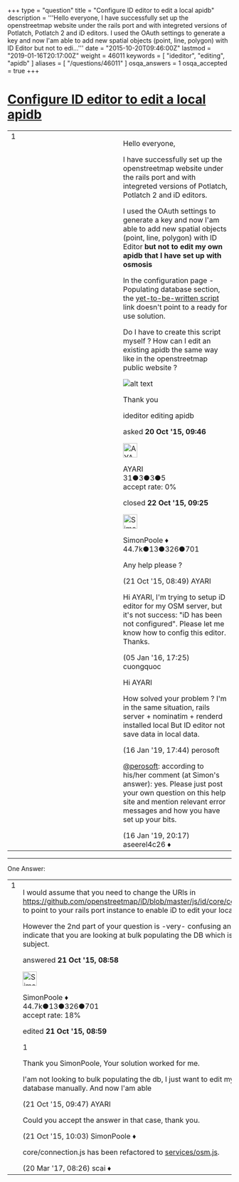 +++
type = "question"
title = "Configure ID editor to edit a local apidb"
description = '''Hello everyone, I have successfully set up the openstreetmap website under the rails port and with integreted versions of Potlatch, Potlatch 2 and iD editors. I used the OAuth settings to generate a key and now I&#x27;am able to add new spatial objects (point, line, polygon) with ID Editor but not to edi...'''
date = "2015-10-20T09:46:00Z"
lastmod = "2019-01-16T20:17:00Z"
weight = 46011
keywords = [ "ideditor", "editing", "apidb" ]
aliases = [ "/questions/46011" ]
osqa_answers = 1
osqa_accepted = true
+++

<div class="headNormal">

# [Configure ID editor to edit a local apidb](/questions/46011/configure-id-editor-to-edit-a-local-apidb)

</div>

<div id="main-body">

<div id="askform">

<table id="question-table" style="width:100%;">
<colgroup>
<col style="width: 50%" />
<col style="width: 50%" />
</colgroup>
<tbody>
<tr>
<td style="width: 30px; vertical-align: top"><div class="vote-buttons">
<span id="post-46011-upvote" class="ajax-command post-vote up" rel="nofollow" title="I like this post (click again to cancel)"> </span>
<div id="post-46011-score" class="post-score" title="current number of votes">
1
</div>
<span id="post-46011-downvote" class="ajax-command post-vote down" rel="nofollow" title="I dont like this post (click again to cancel)"> </span> <span id="favorite-mark" class="ajax-command favorite-mark" rel="nofollow" title="mark/unmark this question as favorite (click again to cancel)"> </span>
<div id="favorite-count" class="favorite-count">
&#10;</div>
</div></td>
<td><div id="item-right">
<div class="question-body">
<p>Hello everyone,</p>
<p>I have successfully set up the openstreetmap website under the rails port and with integreted versions of Potlatch, Potlatch 2 and iD editors.</p>
<p>I used the OAuth settings to generate a key and now I'am able to add new spatial objects (point, line, polygon) with ID Editor <strong>but not to edit my own apidb that I have set up with osmosis</strong></p>
<p>In the <span>configuration page</span> - Populating database section, the <a href="https://github.com/openstreetmap/openstreetmap-website/issues/282">yet-to-be-written script</a> link doesn't point to a ready for use solution.</p>
<p>Do I have to create this script myself ? How can I edit an existing apidb the same way like in the openstreetmap public website ?</p>
<p><img src="/upfiles/edit.png" alt="alt text" /></p>
<p>Thank you</p>
</div>
<div id="question-tags" class="tags-container tags">
<span class="post-tag tag-link-ideditor" rel="tag" title="see questions tagged &#39;ideditor&#39;">ideditor</span> <span class="post-tag tag-link-editing" rel="tag" title="see questions tagged &#39;editing&#39;">editing</span> <span class="post-tag tag-link-apidb" rel="tag" title="see questions tagged &#39;apidb&#39;">apidb</span>
</div>
<div id="question-controls" class="post-controls">
&#10;</div>
<div class="post-update-info-container">
<div class="post-update-info post-update-info-user">
<p>asked <strong>20 Oct '15, 09:46</strong></p>
<img src="https://secure.gravatar.com/avatar/7355dafb903301c43c303a104c75f265?s=32&amp;d=identicon&amp;r=g" class="gravatar" width="32" height="32" alt="AYARI&#39;s gravatar image" />
<p><span>AYARI</span><br />
<span class="score" title="31 reputation points">31</span><span title="3 badges"><span class="badge1">●</span><span class="badgecount">3</span></span><span title="3 badges"><span class="silver">●</span><span class="badgecount">3</span></span><span title="5 badges"><span class="bronze">●</span><span class="badgecount">5</span></span><br />
<span class="accept_rate" title="Rate of the user&#39;s accepted answers">accept rate:</span> <span title="AYARI has no accepted answers">0%</span></p>
</img>
</div>
<div class="post-update-info post-update-info-edited">
<p><span> closed <strong>22 Oct '15, 09:25</strong> </span></p>
<img src="https://secure.gravatar.com/avatar/ad2513d6f8e3d709d576ace900c12fa5?s=32&amp;d=identicon&amp;r=g" class="gravatar" width="32" height="32" alt="SimonPoole&#39;s gravatar image" />
<p><span>SimonPoole ♦</span><br />
<span class="score" title="44667 reputation points"><span>44.7k</span></span><span title="13 badges"><span class="badge1">●</span><span class="badgecount">13</span></span><span title="326 badges"><span class="silver">●</span><span class="badgecount">326</span></span><span title="701 badges"><span class="bronze">●</span><span class="badgecount">701</span></span></p>
</div>
</div>
<div id="comments-container-46011" class="comments-container">
<span id="46037"></span>
<div id="comment-46037" class="comment">
<div id="post-46037-score" class="comment-score">
&#10;</div>
<div class="comment-text">
<p>Any help please ?</p>
</div>
<div id="comment-46037-info" class="comment-info">
<span class="comment-age">(21 Oct '15, 08:49)</span> <span class="comment-user userinfo">AYARI</span>
</div>
</div>
<span id="47379"></span>
<div id="comment-47379" class="comment">
<div id="post-47379-score" class="comment-score">
&#10;</div>
<div class="comment-text">
<p>Hi AYARI, I'm trying to setup iD editor for my OSM server, but it's not success: "iD has been not configured". Please let me know how to config this editor. Thanks.</p>
</div>
<div id="comment-47379-info" class="comment-info">
<span class="comment-age">(05 Jan '16, 17:25)</span> <span class="comment-user userinfo">cuongquoc</span>
</div>
</div>
<span id="67616"></span>
<div id="comment-67616" class="comment">
<div id="post-67616-score" class="comment-score">
&#10;</div>
<div class="comment-text">
<p>Hi AYARI</p>
<p>How solved your problem ? I'm in the same situation, rails server + nominatim + renderd installed local But ID editor not save data in local data.</p>
</div>
<div id="comment-67616-info" class="comment-info">
<span class="comment-age">(16 Jan '19, 17:44)</span> <span class="comment-user userinfo">perosoft</span>
</div>
</div>
<span id="67619"></span>
<div id="comment-67619" class="comment">
<div id="post-67619-score" class="comment-score">
&#10;</div>
<div class="comment-text">
<p><a href="https://help.openstreetmap.org/users/16170/perosoft">@perosoft</a>: according to his/her comment (at Simon's answer): yes. Please just post your own question on this help site and mention relevant error messages and how you have set up your bits.</p>
</div>
<div id="comment-67619-info" class="comment-info">
<span class="comment-age">(16 Jan '19, 20:17)</span> <span class="comment-user userinfo">aseerel4c26 ♦</span>
</div>
</div>
</div>
<div id="comment-tools-46011" class="comment-tools">
&#10;</div>
<div class="clear">
&#10;</div>
<div id="comment-46011-form-container" class="comment-form-container">
&#10;</div>
<div class="clear">
&#10;</div>
</div></td>
</tr>
</tbody>
</table>

------------------------------------------------------------------------

<div class="tabBar">

<span id="sort-top"></span>

<div class="headQuestions">

One Answer:

</div>

</div>

<span id="46038"></span>

<div id="answer-container-46038" class="answer accepted-answer">

<table style="width:100%;">
<colgroup>
<col style="width: 50%" />
<col style="width: 50%" />
</colgroup>
<tbody>
<tr>
<td style="width: 30px; vertical-align: top"><div class="vote-buttons">
<span id="post-46038-upvote" class="ajax-command post-vote up" rel="nofollow" title="I like this post (click again to cancel)"> </span>
<div id="post-46038-score" class="post-score" title="current number of votes">
1
</div>
<span id="post-46038-downvote" class="ajax-command post-vote down" rel="nofollow" title="I dont like this post (click again to cancel)"> </span> <span class="accept-answer on" rel="nofollow" title="AYARI has selected this answer as the correct answer"> </span>
</div></td>
<td><div class="item-right">
<div class="answer-body">
<p>I would assume that you need to change the URls in <a href="https://github.com/openstreetmap/iD/blob/master/js/id/core/connection.js">https://github.com/openstreetmap/iD/blob/master/js/id/core/connection.js</a> to point to your rails port instance to enable iD to edit your local DB.</p>
<p>However the 2nd part of your question is -very- confusing and would indicate that you are looking at bulk populating the DB which is a different subject.</p>
</div>
<div class="answer-controls post-controls">
&#10;</div>
<div class="post-update-info-container">
<div class="post-update-info post-update-info-user">
<p>answered <strong>21 Oct '15, 08:58</strong></p>
<img src="https://secure.gravatar.com/avatar/ad2513d6f8e3d709d576ace900c12fa5?s=32&amp;d=identicon&amp;r=g" class="gravatar" width="32" height="32" alt="SimonPoole&#39;s gravatar image" />
<p><span>SimonPoole ♦</span><br />
<span class="score" title="44667 reputation points"><span>44.7k</span></span><span title="13 badges"><span class="badge1">●</span><span class="badgecount">13</span></span><span title="326 badges"><span class="silver">●</span><span class="badgecount">326</span></span><span title="701 badges"><span class="bronze">●</span><span class="badgecount">701</span></span><br />
<span class="accept_rate" title="Rate of the user&#39;s accepted answers">accept rate:</span> <span title="SimonPoole has 209 accepted answers">18%</span></p>
</div>
<div class="post-update-info post-update-info-edited">
<p><span> edited <strong>21 Oct '15, 08:59</strong> </span></p>
</div>
</div>
<div id="comments-container-46038" class="comments-container">
<span id="46039"></span>
<div id="comment-46039" class="comment">
<div id="post-46039-score" class="comment-score">
1
</div>
<div class="comment-text">
<p>Thank you SimonPoole, Your solution worked for me.</p>
<p>I'am not looking to bulk populating the db, I just want to edit my own database manually. And now I'am able</p>
</div>
<div id="comment-46039-info" class="comment-info">
<span class="comment-age">(21 Oct '15, 09:47)</span> <span class="comment-user userinfo">AYARI</span>
</div>
</div>
<span id="46040"></span>
<div id="comment-46040" class="comment">
<div id="post-46040-score" class="comment-score">
&#10;</div>
<div class="comment-text">
<p>Could you accept the answer in that case, thank you.</p>
</div>
<div id="comment-46040-info" class="comment-info">
<span class="comment-age">(21 Oct '15, 10:03)</span> <span class="comment-user userinfo">SimonPoole ♦</span>
</div>
</div>
<span id="55194"></span>
<div id="comment-55194" class="comment">
<div id="post-55194-score" class="comment-score">
&#10;</div>
<div class="comment-text">
<p>core/connection.js has been refactored to <a href="https://github.com/openstreetmap/iD/blob/master/modules/services/osm.js">services/osm.js</a>.</p>
</div>
<div id="comment-55194-info" class="comment-info">
<span class="comment-age">(20 Mar '17, 08:26)</span> <span class="comment-user userinfo">scai ♦</span>
</div>
</div>
</div>
<div id="comment-tools-46038" class="comment-tools">
&#10;</div>
<div class="clear">
&#10;</div>
<div id="comment-46038-form-container" class="comment-form-container">
&#10;</div>
<div class="clear">
&#10;</div>
</div></td>
</tr>
</tbody>
</table>

</div>

<div class="paginator-container-left">

</div>

</div>

</div>

